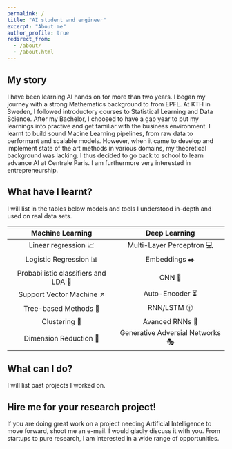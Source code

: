 ```yaml
---
permalink: /
title: "AI student and engineer"
excerpt: "About me"
author_profile: true
redirect_from:
  - /about/
  - /about.html
---
```


My story
------
I have been learning AI hands on for more than two years. I began my journey with a strong Mathematics background to from EPFL. At KTH in Sweden, I followed introductory courses to Statistical Learning and Data Science. After my Bachelor, I choosed to have a gap year to put my learnings into practive and get familiar with the business environment. I learnt to build sound Macine Learning pipelines, from raw data to performant and scalable models. However, when it came to develop and implement state of the art methods in various domains, my theoretical background was lacking. I thus decided to go back to school to learn advance AI at Centrale Paris. I am furthermore very interested in entrepreneurship.

What have I learnt?
------
I will list in the tables below models and tools I understood in-depth and used on real data sets.

| Machine Learning | Deep Learning |
|:-----------------------------------:|:-------------------------------:|
| Linear regression 📈 | Multi-Layer Perceptron 💻 |
| Logistic Regression 📊 | Embeddings ✒️ |
| Probabilistic classifiers and LDA 🔮 | CNN 🌄 |
| Support Vector Machine ↗️ | Auto-Encoder ⏳ |
| Tree-based Methods 🌲 | RNN/LSTM 🕧 |
| Clustering 👫 | Avanced RNNs 📘 |
| Dimension Reduction 🔎 | Generative Adversial Networks 🎭 |

What can I do?
------
I will list past projects I worked on.

Hire me for your research project!
------
If you are doing great work on a project needing Artificial Intelligence to move forward, shoot me an e-mail. I would gladly discuss it with you. From startups to pure research, I am interested in a wide range of opportunities.
